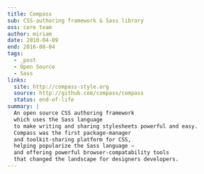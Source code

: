 ```yaml
---
title: Compass
sub: CSS-authoring framework & Sass library
oss: core team
author: miriam
date: 2010-04-09
end: 2016-08-04
tags:
  - _post
  - Open Source
  - Sass
links:
  site: http://compass-style.org
  source: http://github.com/compass/compass
  status: end-of-life
summary: |
  An open source CSS authoring framework
  which uses the Sass language
  to make writing and sharing stylesheets powerful and easy.
  Compass was the first package-manager
  and toolkit-sharing platform for CSS,
  helping popularize the Sass language –
  and offering powerful browser-compatability tools
  that changed the landscape for designers developers.
---
```

